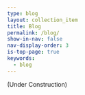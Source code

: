```yaml
---
type: blog
layout: collection_item
title: Blog
permalink: /blog/
show-in-nav: false
nav-display-order: 3
is-top-page: true
keywords:
  - blog
---
```

(Under Construction)